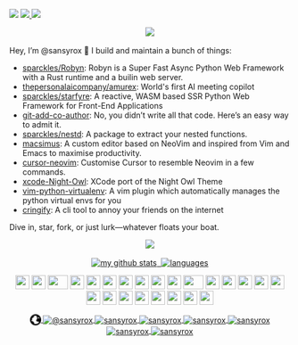 ![](https://komarev.com/ghpvc/?username=sansyrox&color=green)
<a href="https://sansyrox.github.io">
    <img src="https://media.giphy.com/media/hvRJCLFzcasrR4ia7z/giphy.gif" width="30px">
    <img src="https://emojis.slackmojis.com/emojis/images/1531849430/4246/blob-sunglasses.gif?1531849430" width="30"/>
</a>
<p align="center">
    <a href="https://sansyrox.github.io">
    <img src="https://media.giphy.com/media/WUlplcMpOCEmTGBtBW/giphy.gif" width="30">
    </a>
<p>


Hey, I’m @sansyrox 👋
I build and maintain a bunch of things:

- [sparckles/Robyn](https://github.com/sparckles/Robyn): Robyn is a Super Fast Async Python Web Framework with a Rust runtime and a builin web server.
- [thepersonalaicompany/amurex](https://github.com/thepersonalaicompany/amurex): World's first AI meeting copilot
- [sparckles/starfyre](https://github.com/sparckles/starfyre): A reactive, WASM based SSR Python Web Framework for Front-End Applications
- [git-add-co-author](https://github.com/sansyrox/git-add-co-author): No, you didn’t write all that code. Here’s an easy way to admit it.
- [sparckles/nestd](https://github.com/sparckles/nestd): A package to extract your nested functions.
- [macsimus](https://github.com/sansyrox/macsimus): A custom editor based on NeoVim and inspired from Vim and Emacs to maximise productivity.
- [cursor-neovim](https://github.com/sansyrox/cursor-neovim): Customise Cursor to resemble Neovim in a few commands.
- [xcode-Night-Owl](https://github.com/sansyrox/xcode-Night-Owl): XCode port of the Night Owl Theme
- [vim-python-virtualenv](https://github.com/sansyrox/vim-python-virtualenv): A vim plugin which automatically manages the python virtual envs for you
- [cringify](https://github.com/sansyrox/cringify): A cli tool to annoy your friends on the internet

Dive in, star, fork, or just lurk—whatever floats your boat.



<a href="https://sansyrox.github.io">
    <p align="center">
        <img src="https://github-profile-trophy.vercel.app/?username=sansyrox&column=7&theme=onedark"/>
    </p>
</a>
<!-- My GitHub stats with buefy theme ❤️ -->
<a align="center" href="https://sansyrox.github.io">
<p align="center">
<img src="https://github-readme-stats.vercel.app/api?username=sansyrox&show_icons=true&theme=tokyonight" alt="my github stats" width="420"/>&nbsp;
    <img src="https://github-readme-stats.vercel.app/api/top-langs/?username=sansyrox&layout=compact&theme=tokyonight" alt="languages" height="165">
</p>
</a>


    




<div align="center">
    <img src="https://cultofthepartyparrot.com/parrots/hd/githubparrot.gif" width="25" height="25"/>
    <img src="https://cultofthepartyparrot.com/flags/hd/iranparrot.gif" width="25" height="25"/>
    <img src="https://cultofthepartyparrot.com/parrots/asyncparrot.gif" width="36" height="25"/>
    <img src="https://cultofthepartyparrot.com/parrots/exceptionallyfastparrot.gif" width="25" height="25"/>
    <img src="https://cultofthepartyparrot.com/parrots/hd/60fpsparrot.gif" width="25" height="25"/>
    <img src="https://cultofthepartyparrot.com/parrots/hd/jumpingparrot.gif" width="25" height="25"/>
    <img src="https://cultofthepartyparrot.com/parrots/hd/opensourceparrot.gif" width="25" height="25"/>
    <img src="https://cultofthepartyparrot.com/parrots/hd/dealwithitnowparrot.gif" width="25" height="25"/>
    <img src="https://cultofthepartyparrot.com/parrots/hd/hypnoparrotlight.gif" width="25" height="25"/>
    <img src="https://cultofthepartyparrot.com/parrots/databaseparrot.gif" width="25" height="25"/>
    <img src="https://cultofthepartyparrot.com/parrots/fixparrot.gif" width="36" height="25"/>
    <img src="https://cultofthepartyparrot.com/parrots/hd/laptop_parrot.gif" width="25" height="25"/>
    <img src="https://cultofthepartyparrot.com/parrots/hd/spinningparrot.gif" width="25" height="25"/>
    <img src="https://cultofthepartyparrot.com/parrots/hd/levitationparrot.gif" width="25" height="25"/>
    <img src="https://cultofthepartyparrot.com/parrots/hd/meldparrot.gif" width="25" height="25"/>
    <img src="https://cultofthepartyparrot.com/parrots/slomoparrot.gif" width="25" height="25"/>
    <img src="https://cultofthepartyparrot.com/parrots/hd/moonwalkingparrot.gif" width="25" height="25"/>
    <img src="https://cultofthepartyparrot.com/parrots/hd/stableparrot.gif" width="25" height="25"/>
    <img src="https://cultofthepartyparrot.com/parrots/hd/scienceparrot.gif" width="25" height="25"/>
    <img src="https://cultofthepartyparrot.com/parrots/hd/pirateparrot.gif" width="25" height="25"/>
    <img src="https://cultofthepartyparrot.com/parrots/hd/footballparrot.gif" width="25" height="25"/>
    <img src="https://cultofthepartyparrot.com/parrots/hd/illuminatiparrot.gif" width="25" height="25"/>
    <img src="https://cultofthepartyparrot.com/parrots/hd/hypnoparrotdark.gif" width="25" height="25"/>
    <img src="https://cultofthepartyparrot.com/parrots/hd/mustacheparrot.gif" width="25" height="25"/>
</div>




<p align="center">

<a href="https://stealthanthrax.github.io" target="blank">
<img align="center" src="https://raw.githubusercontent.com/iconic/open-iconic/master/svg/globe.svg" alt="@sansyrox" height="20" width="20" />
</a>

<a href="https://medium.com/@sansyrox" target="blank">
<img align="center" src="https://cdn.jsdelivr.net/npm/simple-icons@3.0.1/icons/medium.svg" alt="@sansyrox" height="20" width="20" />
</a>

<a href="https://linkedin.com/in/sanskar123" target="blank">
<img align="center" src="https://cdn.jsdelivr.net/npm/simple-icons@3.0.1/icons/linkedin.svg" alt="sansyrox" height="20" width="20" />
</a>

<a href="https://twitter.com/sansyrox" target="blank">
<img align="center" src="https://cdn.jsdelivr.net/npm/simple-icons@3.0.1/icons/twitter.svg" alt="sansyrox" height="20" width="20" />
</a>

<a href="https://www.reddit.com/user/stealthanthrax" target="blank">
<img align="center" src="https://cdn.jsdelivr.net/npm/simple-icons@3.0.1/icons/reddit.svg" alt="sansyrox" height="20" width="20" />
</a>
<a href="https://github.com/sansyrox" target="blank">
<img align="center" src="https://cdn.jsdelivr.net/npm/simple-icons@3.0.1/icons/github.svg" alt="sansyrox" height="20" width="20" />
</a>

<a href="https://t.me/sansyrox" target="blank">
<img align="center" src="https://cdn.jsdelivr.net/npm/simple-icons@3.0.1/icons/telegram.svg" alt="sansyrox" height="20" width="20" />
</a>

<a href="https://open.spotify.com/user/22jffys2vvo5gpuf4ooozafta?si=G--M2ERgTtWdwCXo6wf1jA" target="blank">
<img align="center" src="https://cdn.jsdelivr.net/npm/simple-icons@3.0.1/icons/spotify.svg" alt="sansyrox" height="20" width="20" />
</a>

</p>
